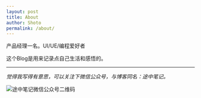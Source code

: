 ```yaml
---
layout: post
title: About
author: Shoto
permalink: /about/
---
```


产品经理一名。UI/UE/编程爱好者

这个Blog是用来记录点自己生活和感悟的。

----------------

*觉得我写得有意思，可以关注下微信公众号，与博客同名：途中笔记。*

![途中笔记微信公众号二维码]({{site.url}}/assets/qrcode.jpg)

